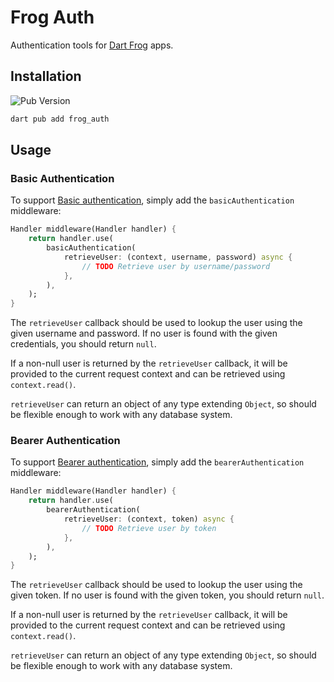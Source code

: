 # Frog Auth

Authentication tools for [Dart Frog](http://dartfrog.vgv.dev) apps.

## Installation

![Pub Version](https://img.shields.io/pub/v/frog_auth)

```sh
dart pub add frog_auth
```

## Usage

### Basic Authentication

To support [Basic authentication](https://en.wikipedia.org/wiki/Basic_access_authentication), simply add the `basicAuthentication` middleware:

```dart
Handler middleware(Handler handler) {
    return handler.use(
        basicAuthentication(
            retrieveUser: (context, username, password) async {
                // TODO Retrieve user by username/password
            },
        ),
    );
}
```

The `retrieveUser` callback should be used to lookup the user using the given username and password. If no user is found with the given credentials, you should return `null`.

If a non-null user is returned by the `retrieveUser` callback, it will be provided to the current request context and can be retrieved using `context.read()`.

`retrieveUser` can return an object of any type extending `Object`, so should be flexible enough to work with any database system.

### Bearer Authentication

To support [Bearer authentication](https://datatracker.ietf.org/doc/html/rfc6750), simply add the `bearerAuthentication` middleware:

```dart
Handler middleware(Handler handler) {
    return handler.use(
        bearerAuthentication(
            retrieveUser: (context, token) async {
                // TODO Retrieve user by token
            },
        ),
    );
}
```

The `retrieveUser` callback should be used to lookup the user using the given token. If no user is found with the given token, you should return `null`.

If a non-null user is returned by the `retrieveUser` callback, it will be provided to the current request context and can be retrieved using `context.read()`.

`retrieveUser` can return an object of any type extending `Object`, so should be flexible enough to work with any database system.

